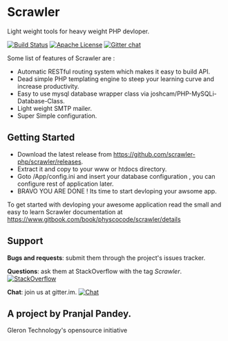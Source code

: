 # Scrawler
Light weight tools for heavy weight PHP devloper.

[![Build Status](https://travis-ci.org/scrawler-php/scrawler.svg?branch=master)](https://travis-ci.org/scrawler-php/scrawler)
[![Apache License](https://img.shields.io/badge/license-APACHE-brightgreen.svg)]()
[![Gitter chat](https://badges.gitter.im/GoStalk.png)](https://gitter.im/GoStalk "Gitter chat")


Some list of features of Scrawler are :
*  Automatic RESTful routing system which makes it easy to build API.
*  Dead simple PHP templating engine to steep your learning curve and increase productivity.
*  Easy to use mysql database wrapper class via joshcam/PHP-MySQLi-Database-Class.
*  Light weight SMTP mailer. 
*  Super Simple configuration.


Getting Started
---------------
* Download the latest release from https://github.com/scrawler-php/scrawler/releases.
* Extract it and copy to your www or htdocs directory.
* Goto /App/config.ini and insert your database configuration , you can configure rest of application later.
* BRAVO YOU ARE DONE ! Its time to start devloping your awsome app. 

To get started with devloping your awesome application read the small and easy to learn Scrawler documentation at
https://www.gitbook.com/book/physcocode/scrawler/details


Support
-------

__Bugs and requests__: submit them through the project's issues tracker.

__Questions__: ask them at StackOverflow with the tag *Scrawler*.
[![StackOverflow](http://img.shields.io/badge/stackoverflow-Scrawler-blue.svg)]( http://stackoverflow.com/questions/tagged/Scrawler )

__Chat__: join us at gitter.im.
[![Chat](https://img.shields.io/gitter/room/nwjs/nw.js.svg)]( https://gitter.im/GoStalk )


A project by Pranjal Pandey.
----------------------------
Gleron Technology's opensource initiative
